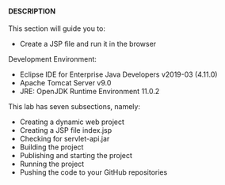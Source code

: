#### DESCRIPTION

This section will guide you to:

* Create a JSP file and run it in the browser

 

Development Environment:

* Eclipse IDE for Enterprise Java Developers v2019-03 (4.11.0)
* Apache Tomcat Server v9.0
* JRE: OpenJDK Runtime Environment 11.0.2

 

This lab has seven subsections, namely:

* Creating a dynamic web project
* Creating a JSP file index.jsp
* Checking for servlet-api.jar
* Building the project
* Publishing and starting the project
* Running the project
* Pushing the code to your GitHub repositories
